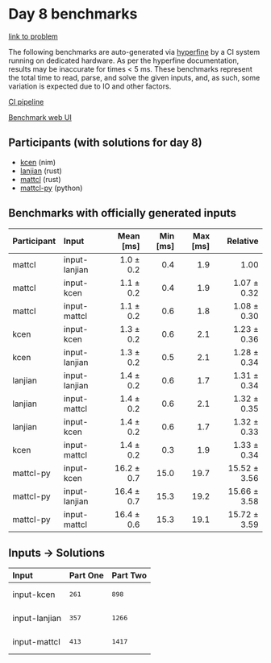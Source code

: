 # Day 8 benchmarks

[link to problem](https://adventofcode.com/2024/day/8)

The following benchmarks are auto-generated via
[hyperfine](https://github.com/sharkdp/hyperfine) by a CI system running on
dedicated hardware. As per the hyperfine documentation, results may be
inaccurate for times < 5 ms. These benchmarks represent the total time to read,
parse, and solve the given inputs, and, as such, some variation is expected due
to IO and other factors.

[CI pipeline](http://ci.papercode.net:8080/teams/main/pipelines/aoc2024)

[Benchmark web UI](https://aoc.ancalagon.black)


## Participants (with solutions for day 8)

- [kcen](https://github.com/kcen/aoc2024) (nim)
- [lanjian](https://github.com/lanjian/aoc-2024) (rust)
- [mattcl](https://github.com/mattcl/aoc2024) (rust)
- [mattcl-py](https://github.com/mattcl/aoc2024-py) (python)


## Benchmarks with officially generated inputs

| Participant | Input | Mean [ms] | Min [ms] | Max [ms] | Relative |
|:---|:---|---:|---:|---:|---:|
| mattcl | input-lanjian | 1.0 ± 0.2 | 0.4 | 1.9 | 1.00 |
| mattcl | input-kcen | 1.1 ± 0.2 | 0.4 | 1.9 | 1.07 ± 0.32 |
| mattcl | input-mattcl | 1.1 ± 0.2 | 0.6 | 1.8 | 1.08 ± 0.30 |
| kcen | input-kcen | 1.3 ± 0.2 | 0.6 | 2.1 | 1.23 ± 0.36 |
| kcen | input-lanjian | 1.3 ± 0.2 | 0.5 | 2.1 | 1.28 ± 0.34 |
| lanjian | input-lanjian | 1.4 ± 0.2 | 0.6 | 1.7 | 1.31 ± 0.34 |
| lanjian | input-mattcl | 1.4 ± 0.2 | 0.6 | 2.1 | 1.32 ± 0.35 |
| lanjian | input-kcen | 1.4 ± 0.2 | 0.6 | 1.7 | 1.32 ± 0.33 |
| kcen | input-mattcl | 1.4 ± 0.2 | 0.3 | 1.9 | 1.33 ± 0.34 |
| mattcl-py | input-kcen | 16.2 ± 0.7 | 15.0 | 19.7 | 15.52 ± 3.56 |
| mattcl-py | input-lanjian | 16.4 ± 0.7 | 15.3 | 19.2 | 15.66 ± 3.58 |
| mattcl-py | input-mattcl | 16.4 ± 0.6 | 15.3 | 19.1 | 15.72 ± 3.59 |


## Inputs -> Solutions

| Input | Part One | Part Two |
|:---|:---|:---|
|input-kcen|<pre>261</pre>|<pre>898</pre>|
|input-lanjian|<pre>357</pre>|<pre>1266</pre>|
|input-mattcl|<pre>413</pre>|<pre>1417</pre>|